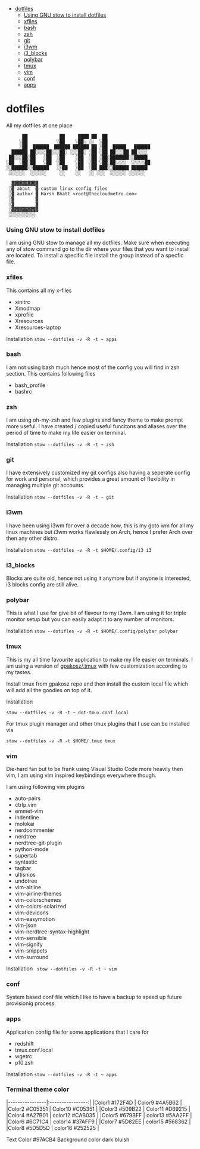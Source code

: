 
- [dotfiles](#dotfiles)
    - [Using GNU stow to install dotfiles](#using-gnu-stow-to-install-dotfiles)
    - [xfiles](#xfiles)
    - [bash](#bash)
    - [zsh](#zsh)
    - [git](#git)
    - [i3wm](#i3wm)
    - [i3_blocks](#i3_blocks)
    - [polybar](#polybar)
    - [tmux](#tmux)
    - [vim](#vim)
    - [conf](#conf)
    - [apps](#apps)

# dotfiles
All my dotfiles at one place

```
      ██            ██     ████ ██  ██
     ░██           ░██    ░██░ ░░  ░██
     ░██  ██████  ██████ ██████ ██ ░██  █████   ██████
  ██████ ██░░░░██░░░██░ ░░░██░ ░██ ░██ ██░░░██ ██░░░░
 ██░░░██░██   ░██  ░██    ░██  ░██ ░██░███████░░█████
░██  ░██░██   ░██  ░██    ░██  ░██ ░██░██░░░░  ░░░░░██
░░██████░░██████   ░░██   ░██  ░██ ███░░██████ ██████
 ░░░░░░  ░░░░░░     ░░    ░░   ░░ ░░░  ░░░░░░ ░░░░░░

  ▓▓▓▓▓▓▓▓▓▓
 ░▓ about  ▓ custom linux config files
 ░▓ author ▓ Harsh Bhatt <root@thecloudmetro.com>
 ░▓        ▓ 
 ░▓        ▓ 
 ░▓▓▓▓▓▓▓▓▓▓
 ░░░░░░░░░░

```

### Using GNU stow to install dotfiles
I am using GNU stow to manage all my dotfiles. Make sure when executing any of
stow command go to the dir where your files that you want to install are located.
To install a specific file install the group instead of a specfic file.

### xfiles
This contains all my x-files
- xinitrc
- Xmodmap
- xprofile
- Xresources
- Xresources-laptop

Installation `stow --dotfiles -v -R -t ~ apps`

### bash
I am not using bash much hence most of the config you will find in zsh section.
This contains following files
- bash_profile
- bashrc


### zsh
I am using oh-my-zsh and few plugins and fancy theme to make prompt more useful.
I have created / copied useful funcitons and aliases over the period of time to
make my life easier on terminal.

Installation `stow --dotfiles -v -R -t ~ zsh`

### git
I have extensively customized my git configs also having a seperate config for work
and personal, which provides a great amount of flexibility in managing multiple
git accounts.

Installation `stow --dotfiles -v -R -t ~ git`

### i3wm
I have been using i3wm for over a decade now, this is my goto wm for all my linux
machines but i3wm works flawlessly on Arch, hence I prefer Arch over then any other
distro.

Installation `stow --dotfiles -v -R -t $HOME/.config/i3 i3`

### i3_blocks
Blocks are quite old, hence not using it anymore but if anyone is interested,
i3 blocks config are still alive.


### polybar

This is what I use for give bit of flavour to my i3wm. I am using it for triple
monitor setup but you can easily adapt it to any number of monitors.

Installation `stow --dotifles -v -R -t $HOME/.config/polybar polybar`


### tmux

This is my all time favourite application to make my life easier on terminals.
I am using a version of [gpakosz/.tmux](https://github.com/gpakosz/.tmux) with
few customization according to my tastes.

Install tmux from gpakosz repo and then install the custom local file which will
add all the goodies on top of it.

Installation 

`stow --dotfiles -v -R -t ~ dot-tmux.conf.local`

For tmux plugin manager and other tmux plugins that I use can be installed via

`stow --dotfiles -v -R -t $HOME/.tmux tmux`

### vim

Die-hard fan but to be frank using Visual Studio Code more heavily then vim, I am using vim inspired keybindings everywhere though.

I am using following vim plugins

- auto-pairs
- ctrlp.vim
- emmet-vim
- indentline
- molokai
- nerdcommenter
- nerdtree
- nerdtree-git-plugin
- python-mode
- supertab
- syntastic
- tagbar
- ultisnips
- undotree
- vim-airline
- vim-airline-themes
- vim-colorschemes
- vim-colors-solarized
- vim-devicons
- vim-easymotion
- vim-json
- vim-nerdtree-syntax-highlight
- vim-sensible
- vim-signify
- vim-snippets
- vim-surround

Installation ` stow --dotfiles -v -R -t ~ vim`

### conf

System based conf file which I like to have a backup to speed up future provisionig
process.

### apps

Application config file for some applications that I care for

- redshift
- tmux.conf.local
- wgetrc
- p10.zsh

Installation `stow --dotfiles -v -R -t ~ apps`

### Terminal theme color

|----------------|:----------------:|
|Color1 #172F4D  | Color9  #4A5B62  | 
|Color2 #C05351  | Color10 #C05351  |
|Color3 #509B22  | Color11 #D69215  |
|Color4 #A27B01  | color12 #CAB035  |
|Color5 #679BFF  | color13 #5AA2FF  |
|Color6 #6C71C4  | color14 #37AFF9  |
|Color7 #5D82EE  | color15 #568362  |
|Color8 #5D5D5D  | color16 #252525  |

Text Color #97ACB4
Background color dark bluish
